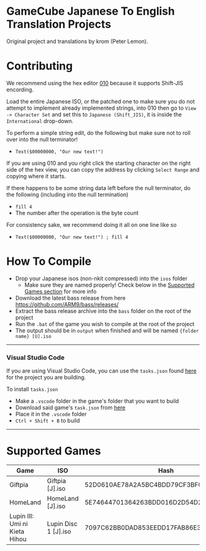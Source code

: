 # GameCube Japanese To English Translation Projects
Original project and translations by krom (Peter Lemon).

# Contributing
We recommend using the hex editor [010](https://www.sweetscape.com/010editor/) because it supports Shift-JIS encording.

Load the entire Japanese ISO, or the patched one to make sure you do not attempt to implement already implemented strings, into 010 then go to `View  -> Character Set` and set this to `Japanese (Shift_JIS)`, it is inside the `International` drop-down.

To perform a simple string edit, do the following but make sure not to roll over into the null terminator!
- `Text($00000000, "Our new text!")`

If you are using 010 and you right click the starting character on the right side of the hex view, you can copy the address by clicking `Select Range` and copying where it starts.

If there happens to be some string data left before the null terminator, do the following (including into the null termination)
- `fill 4`
- The number after the operation is the byte count

For consistency sake, we recommend doing it all on one line like so
-  `Text($00000000, "Our new text!") ; fill 4`

# How To Compile
- Drop your Japanese isos (non-nkit compressed) into the `isos` folder
  - Make sure they are named properly! Check below in the [Supported Games section](https://github.com/BttrDrgn/GCN-Translations/blob/master/README.md#Suppoorted%20Games) for more info
- Download the latest bass release from here https://github.com/ARM9/bass/releases/
- Extract the bass release archive into the `bass` folder on the root of the project
- Run the `.bat` of the game you wish to compile at the root of the project
- The output should be in `output` when finished and will be named `{folder name} [U].iso`

--------------

### Visual Studio Code
If you are using Visual Studio Code, you can use the `tasks.json` found [here](https://github.com/BttrDrgn/GCN-Translations/tree/assets/Build%20Tasks/Vscode) for the project you are building.

To install `tasks.json`
- Make a `.vscode` folder in the game's folder that you want to build
- Download said game's `task.json` from [here](https://github.com/BttrDrgn/GCN-Translations/tree/assets/Build%20Tasks/Vscode)
- Place it in the `.vscode` folder
- `Ctrl + Shift + B` to build

--------------

# Supported Games
| Game                          | ISO                  | Hash                                     |
|-------------------------------|----------------------|------------------------------------------|
| Giftpia                       | Giftpia [J].iso     | 52D0610AE78A2A5BC4BDD79CF3BFCD97C7F0A638 |
| HomeLand                      | HomeLand [J].iso      | 5E74644701364263BDD016D2D54D25DEE1436345 |
| Lupin III: Umi ni Kieta Hihou | Lupin Disc 1 [J].iso | 7097C62BB0DAD853EEDD17FAB86E333937FC207D |
